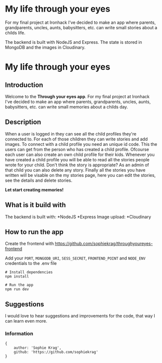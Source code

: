 # My life through your eyes

For my final project at Ironhack I've decided to make an app where parents, grandparents, uncles, aunts, babysitters, etc. can write small stories about a childs life.

The backend is built with NodeJS and Express.
The state is stored in MongoDB and the images in Cloudinary.


# My life through your eyes

## Introduction
Welcome to the **Through your eyes app**.
For my final project at Ironhack I've decided to make an app where parents, grandparents, uncles, aunts, babysitters, etc. can write small memories about a childs day.

## Description
When a user is logged in they can see all the child profiles they're connected to. For each of those children they can write stories and add images. 
To connect with a child profile you need an unique id code. This the users can get from the person who has created a child profile. Ofcourse each user can also create an own child profile for their kids. Whenever you have created a child profile you will be able to read all the stories people wrote for your child. Don't think the story is appropriate? As an admin of that child you can also delete any story.
Finally all the stories you have written will be visable on the my stories page, here you can edit the stories, see the details and delete stories.

**Let start creating memories!**

## What is it build with
The backend is built with:
*NodeJS
*Express
Image upload:
*Cloudinary

## How to run the app
Create the frontend with https://github.com/sophiekrag/throughyoureyes-frontend

Add your `PORT`, `MONGODB_URI`, `SESS_SECRET`, `FRONTEND_POINT` and `NODE_ENV` credentials to the .env file

```
# Install dependencies
npm install

# Run the app
npm run dev

```

## Suggestions
I would love to hear suggestions and improvements for the code, that way I can learn even more.

### Information
```
{
    author: 'Sophie Krag',
    github: 'https://github.com/sophiekrag'
}
```